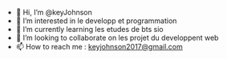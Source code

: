 - 👋 Hi, I’m @keyJohnson
- 👀 I’m interested in  le developp et  programmation 
- 🌱 I’m currently learning  les etudes de bts sio
- 💞️ I’m looking to collaborate on  les projet du developpent web
- 📫 How to reach me : keyjohnson2017@gmail.com


